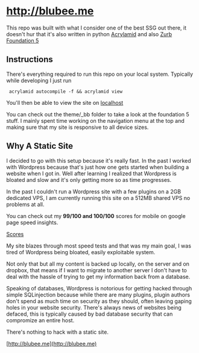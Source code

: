 # http://blubee.me

This repo was built with what I consider one of the best SSG out there, it doesn't hur that it's also written in python
[Acrylamid](https://github.com/posativ/acrylamid/) and also [Zurb Foundation 5](http://foundation.zurb.com/)

## Instructions

There's everything required to run this repo on your local system.
Typically while developing I just run

     acrylamid autocompile -f && acrylamid view

You'll then be able to view the site on [localhost](http://localhost:8000)

You can check out the theme/_bb folder to take a look at the foundation 5 stuff. I mainly spent time working on the navigation menu at the top and making sure that my site is responsive to all device sizes.

## Why A Static Site

I decided to go with this setup because it's really fast. In the past I worked with Wordpress because that's just how one gets started when building a website when I got in. Well after learning I realized that Wordpress is bloated and slow and it's only getting more so as time progresses.

In the past I couldn't run a Wordpress site with a few plugins on a 2GB dedicated VPS, I am currently running this site on a 512MB shared VPS no problems at all.

You can check out my **99/100 and 100/100** scores for mobile on google page speed insights.


[Scores](https://developers.google.com/speed/pagespeed/insights/?url=http%3A%2F%2Fblubee.me)

My site blazes through most speed tests and that was my main goal, I was tired of Wordpress being bloated, easily exploitable system.

Not only that but all my content is backed up locally, on the server and on dropbox, that means if I want to migrate to another server I don't have to deal with the hassle of trying to get my information back from a database.

Speaking of databases, Wordpress is notorious for getting hacked through simple SQLinjection because while there are many plugins, plugin authors don't spend as much time on security as they should, often leaving gaping holes in your website security. There's always news of websites being defaced, this is typically caused by bad database security that can compromize an entire host.

There's nothing to hack with a static site.

[http://blubee.me](http://blubee.me)

